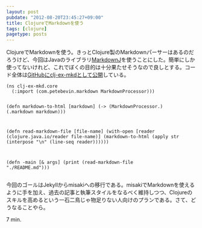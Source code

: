 ```yaml
---
layout: post
pubdate: "2012-08-20T23:45:27+09:00"
title: ClojureでMarkdownを使う
tags: [clojure]
pagetype: posts
---
```

ClojureでMarkdownを使う。きっとClojure製のMarkdownパーサーはあるのだろうけど、今回はJavaのライブラリ[MarkdownJ](http://code.google.com/p/markdownj/)を使うことにした。簡単にしか使ってないけれど、これでぼくの目的は十分果たせそうなので良しとする。コード全体は[GitHubにclj-ex-mkdとして公開](https://github.com/bouzuya/clj-ex-mkd)している。

<div><script src="https://gist.github.com/3404829.js?file=core.clj"></script><noscript><pre><code>(ns clj-ex-mkd.core
  (:import (com.petebevin.markdown MarkdownProcessor)))

(defn markdown-to-html
  [markdown]
  (-&gt;
    (MarkdownProcessor.)
    (.markdown markdown)))

(defn read-markdown-file
  [file-name]
  (with-open [reader (clojure.java.io/reader file-name)]
    (markdown-to-html (apply str (interpose &quot;\n&quot; (line-seq reader))))))

(defn -main
  [&amp; args]
  (print (read-markdown-file &quot;./README.md&quot;)))</code></pre></noscript></div>

今回のゴールはJekyllからmisakiへの移行である。misakiでMarkdownを使えるように手を加え、過去の記事と執筆スタイルをなるべく維持しつつ、Clojureのスキルを高めるという一石二鳥じゃ物足りない人向けのプランである。さて、どうなることやら。

7 min.
